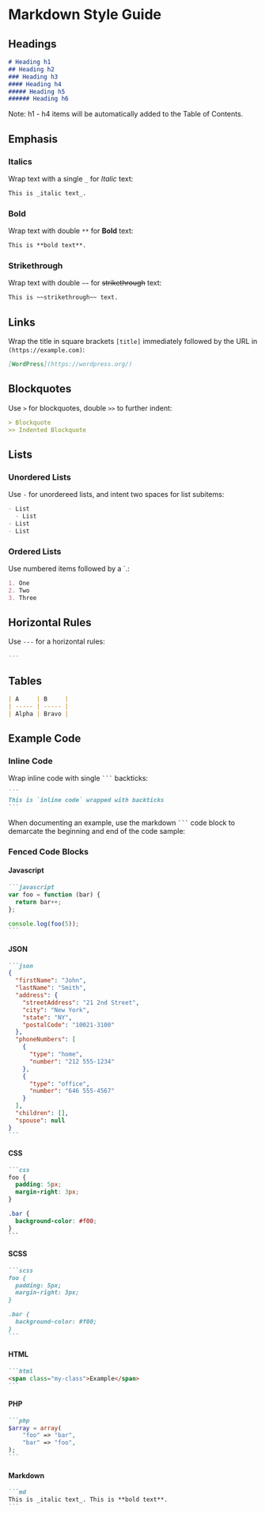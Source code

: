 # Markdown Style Guide

## Headings

```md
# Heading h1
## Heading h2
### Heading h3
#### Heading h4
##### Heading h5
###### Heading h6
```

Note: h1 - h4 items will be automatically added to the Table of Contents.

## Emphasis

### Italics

Wrap text with a single `_` for _Italic_ text:

```md
This is _italic text_.
```

### Bold

Wrap text with double `**` for **Bold** text:

```md
This is **bold text**.
```

### Strikethrough

Wrap text with double `~~` for ~~strikethrough~~ text:

```md
This is ~~strikethrough~~ text.
```

## Links

Wrap the title in square brackets `[title]` immediately followed by the URL in `(https://example.com)`:

```md
[WordPress](https://wordpress.org/)
```

## Blockquotes

Use `>` for blockquotes, double `>>` to further indent:

```md
> Blockquote
>> Indented Blockquote
```

## Lists

### Unordered Lists

Use `-` for unordereed lists, and intent two spaces for list subitems:

```md
- List
  - List
- List
- List
```

### Ordered Lists

Use numbered items followed by a `.:

```md
1. One
2. Two
3. Three
```

## Horizontal Rules

Use `---` for a horizontal rules:

```md
---
```

## Tables

```md
| A     | B     |
| ----- | ----- |
| Alpha | Bravo |
```

## Example Code

### Inline Code

Wrap inline code with single <code>`\``</code> backticks:

````md
```
This is `inline code` wrapped with backticks
```
````

When documenting an example, use the markdown <code>`\``</code> code block to demarcate the beginning and end of the code sample:

### Fenced Code Blocks

#### Javascript

````md
```javascript
var foo = function (bar) {
  return bar++;
};

console.log(foo(5));
```
````

#### JSON

````md
```json
{
  "firstName": "John",
  "lastName": "Smith",
  "address": {
    "streetAddress": "21 2nd Street",
    "city": "New York",
    "state": "NY",
    "postalCode": "10021-3100"
  },
  "phoneNumbers": [
    {
      "type": "home",
      "number": "212 555-1234"
    },
    {
      "type": "office",
      "number": "646 555-4567"
    }
  ],
  "children": [],
  "spouse": null
}
```
````

#### CSS

````md
```css
foo {
  padding: 5px;
  margin-right: 3px;
}

.bar {
  background-color: #f00;
}
```
````

#### SCSS

````md
```scss
foo {
  padding: 5px;
  margin-right: 3px;
}

.bar {
  background-color: #f00;
}
```
````

#### HTML

````md
```html
<span class="my-class">Example</span>
```
````

#### PHP

````md
```php
$array = array(
    "foo" => "bar",
    "bar" => "foo",
);
```
````

#### Markdown

````md
```md
This is _italic text_. This is **bold text**.
```
````
